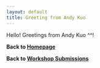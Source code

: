 ```yaml
---
layout: default
title: Greeting from Andy Kuo
---
```


<!-- 
## TODO
1. Copy this template to the same directory and rename it to `your-name.md`.
2. Open the file, replace `[Your Name EXAMPLE]` in the title with your name.
3. Write a short greeting message or your thoughts to the bootcamp participants.
4. Save the file and commit the changes to your repository. 
5. Submit a pull request to the main repository.
-->

Hello! Greetings from Andy Kuo ^^! 

<!-- Your message here... -->




<!-- DON'T MODIFY THE TEXT BELOW -->
**Back to [Homepage](https://hackersclubsv.github.io/coe-coding-basics-bootcamp/)**

**Back to [Workshop Submissions](https://hackersclubsv.github.io/coe-coding-basics-bootcamp/pages/contents/submissions)**

